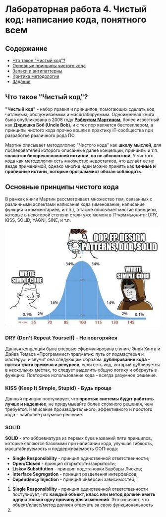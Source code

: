 # Лабораторная работа 4. Чистый код: написание кода, понятного всем

## Содержание

+ [Что такое "Чистый код"?]()
+ [Основные принципы чистого кода]()
+ [Запахи и антипаттерны]()
+ [Критика методологии]()
+ [Задание]()

## Что такое "Чистый код"?

**"Чистый код"** - набор правил и принципов, помогающих сделать код читаемым, обслуживаемым и масштабируемым. Одноименная книга была опубликована в 2008 году **[Робертом Мартином](https://ru.wikipedia.org/wiki/%D0%9C%D0%B0%D1%80%D1%82%D0%B8%D0%BD,_%D0%A0%D0%BE%D0%B1%D0%B5%D1%80%D1%82_(%D0%B8%D0%BD%D0%B6%D0%B5%D0%BD%D0%B5%D1%80))**, более известный как **Дядюшка Боб (Uncle Bob)**, и с тех пор является бестселлером, а принципы чистого кода прочно вошли в практику IT-сообщества при разработке различного рода ПО.

Мартин описывает методологию "Чистого кода" как **школу мыслей**, для последователей которого описанные далее концепции, принципы и т.п. **являются беспрекословноей истиной, но не абсолютной**. У чистого кода как методологии есть множество недостатков, что делает ее не везде применимой, однако многие идеи можно принять как **вечные и прописные истины, которые программист обязан соблюдать**.

## Основные принципы чистого кода

В рамках книги Мартин рассматривает множество тем, связанных с различными аспектами написания кода (именование, написание функций и комментариев, и т.п.), а также описывает многие принципы, которые в некоторой степени стали уже мемом в IT-коммьюнити: DRY, KISS, SOLID, YAGNI, SINE, и т.п.

<img src="images/clean_code_meme.png" alt="Clean code meme" width="500"/>

### DRY (Don't Repeat Yourself) - Не повторяйся

Данная концепция была впервые сформулирована в книге Энди Ханта и Дэйва Томаса «Программист-прагматик: путь от подмастерья к мастеру», и звучит она следующим образом: **дублирование кода – пустая трата времени и ресурсов**, если есть код, который дублируется в нескольких местах, то следует выделить общую логику и обернуть в функцию. Повторное использование кода - всегда разумное решение.

### KISS (Keep It Simple, Stupid) - Будь проще

Данный принцип постулирует, что **простые системы будут работать лучше и надежнее**, не придумывайте более сложного решения, чем требуется. Написание производительного, эффективного и простого кода - наиболее разумное решение.

### SOLID

**SOLID** - это аббревиатура из первых букв названий пяти принципов, которые являются базовыми при написании кода, улучшая гибкость, масштабируемость и поддерживаемость ООП-кода:

+ **Single Responsibility** - принцип единственной ответственности;
+ **Open/Closed** - принцип открытости/закрытости;
+ **Liskov Substitution** - принцип подстановки Барбары Лисков;
+ **Interface Segregation** - принцип разделения интерфейсов;
+ **Dependency Injection** - принцип инверсии зависимостей;

1. **Single Responsibility** - принцип единственной ответственности постулирует, что **каждый объект, класс или метод должен иметь одну и только одну причину для изменений**. Это означает, что объект/класс/метод должен отвечать за свою функциональность
2. 